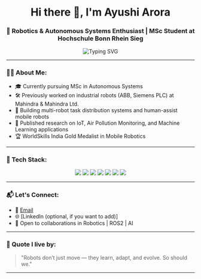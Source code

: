 <h1 align="center">Hi there 👋, I'm Ayushi Arora</h1>
<h3 align="center">🚀 Robotics & Autonomous Systems Enthusiast | MSc Student at Hochschule Bonn Rhein Sieg</h3>

<p align="center">
  <img src="https://readme-typing-svg.herokuapp.com?font=Fira+Code&weight=500&size=24&pause=1000&color=5F9EA0&center=true&vCenter=true&width=600&lines=Robotics+Engineer+in+the+Making;Building+Autonomous+Robots;Exploring+AI+%26+Multi-Robot+Systems;Lifelong+Learner+🚀" alt="Typing SVG" />
</p>

---

### 👩‍💻 About Me:
- 🎓 Currently pursuing MSc in Autonomous Systems  
- 🛠 Previously worked on industrial robots (ABB, Siemens PLC) at Mahindra & Mahindra Ltd.  
- 🤖 Building multi-robot task distribution systems and human-assist mobile robots  
- 📄 Published research on IoT, Air Pollution Monitoring, and Machine Learning applications  
- 🏆 WorldSkills India Gold Medalist in Mobile Robotics

---

### 🚀 Tech Stack:

<p align="center">
  <img src="https://img.shields.io/badge/ROS2-22314E?style=for-the-badge&logo=ros&logoColor=white" />
  <img src="https://img.shields.io/badge/Python-3776AB?style=for-the-badge&logo=python&logoColor=white" />
  <img src="https://img.shields.io/badge/C++-00599C?style=for-the-badge&logo=cplusplus&logoColor=white" />
  <img src="https://img.shields.io/badge/SolidWorks-FF0000?style=for-the-badge&logo=solidworks&logoColor=white" />
  <img src="https://img.shields.io/badge/MATLAB-0076A8?style=for-the-badge&logo=mathworks&logoColor=white" />
  <img src="https://img.shields.io/badge/Machine%20Learning-0096D6?style=for-the-badge&logo=scikitlearn&logoColor=white" />
  <img src="https://img.shields.io/badge/PLC%20Programming-FF6F00?style=for-the-badge&logo=siemens&logoColor=white" />
</p>

---

### 📬 Let's Connect:
- 📧 [Email](mailto:ayushiarora206@gmail.com)
- 🌐 [LinkedIn (optional, if you want to add)]
- 🌟 Open to collaborations in Robotics | ROS2 | AI

---

### 💬 Quote I live by:
> "Robots don’t just move — they learn, adapt, and evolve. So should we."

---

